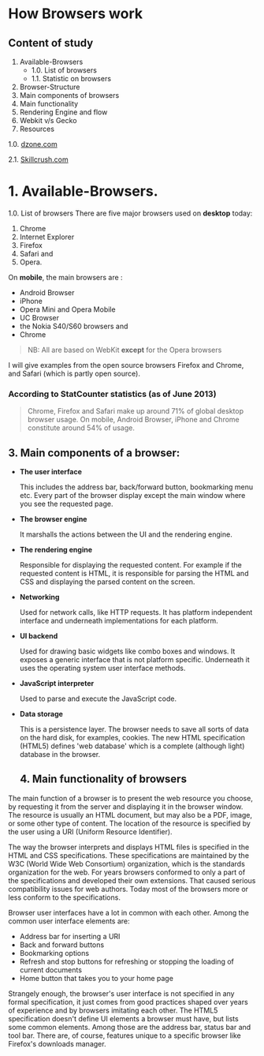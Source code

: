 # How Browsers work


## Content of study
1. Available-Browsers 
     * 1.0. List of browsers
     * 1.1. Statistic on browsers
2. Browser-Structure
3. Main components of browsers
4. Main functionality
5. Rendering Engine and flow
6. Webkit v/s Gecko 
7. Resources

  1.0. [dzone.com](https://dzone.com/articles/how-browsers-work-behind)
  
  2.1. [Skillcrush.com](http://skillcrush.com/2013/02/24/how-browsers-work/)
  

# 1. Available-Browsers. 
1.0. List of browsers
There are five major browsers used on **desktop** today: 

1. Chrome
2. Internet Explorer
3. Firefox
4. Safari and 
5. Opera. 

On **mobile**, the main browsers are :

* Android Browser
* iPhone
* Opera Mini and Opera Mobile
* UC Browser
* the Nokia S40/S60 browsers and 
* Chrome

>  NB: All are based on WebKit **except** for the Opera browsers

I will give examples from the open source browsers Firefox and Chrome, and Safari (which is partly open source). 
### According to StatCounter statistics (as of June 2013)
>Chrome, Firefox and Safari make up around 71% of global desktop browser usage. 
>On mobile, Android Browser, iPhone and Chrome constitute around 54% of usage. 



## 3. Main components of a browser:

    
* **The user interface**

  This includes the address bar, back/forward button, bookmarking menu etc. Every part of the browser display except the main window where you see the requested page.

* **The browser engine**

  It marshalls the actions between the UI and the rendering engine.
    
* **The rendering engine**

  Responsible for displaying the requested content. For example if the requested content is HTML, it is responsible for parsing the HTML and CSS and displaying the parsed content on the screen.
    
* **Networking**

  Used for network calls, like HTTP requests. It has platform independent interface and underneath implementations for each platform.
    
* **UI backend**

  Used for drawing basic widgets like combo boxes and windows. It exposes a generic interface that is not platform specific.
  Underneath it uses the operating system user interface methods.

* **JavaScript interpreter**

  Used to parse and execute the JavaScript code.
    
* **Data storage**

  This is a persistence layer. The browser needs to save all sorts of data on the hard disk, for examples, cookies. The new HTML specification (HTML5) defines 'web database' which is a complete (although light) database in the browser.
  
  
  ## 4. Main functionality of browsers

The main function of a browser is to present the web resource you choose, by requesting it from the server and displaying it in the browser window. The resource is usually an HTML document, but may also be a PDF, image, or some other type of content. The location of the resource is specified by the user using a URI (Uniform Resource Identifier).

The way the browser interprets and displays HTML files is specified in the HTML and CSS specifications. These specifications are maintained by the W3C (World Wide Web Consortium) organization, which is the standards organization for the web. For years browsers conformed to only a part of the specifications and developed their own extensions. That caused serious compatibility issues for web authors. Today most of the browsers more or less conform to the specifications.

Browser user interfaces have a lot in common with each other. Among the common user interface elements are:


* Address bar for inserting a URI
* Back and forward buttons
* Bookmarking options
* Refresh and stop buttons for refreshing or stopping the loading of current documents
* Home button that takes you to your home page

Strangely enough, the browser's user interface is not specified in any formal specification, it just comes from good practices shaped over years of experience and by browsers imitating each other. The HTML5 specification doesn't define UI elements a browser must have, but lists some common elements. Among those are the address bar, status bar and tool bar. There are, of course, features unique to a specific browser like Firefox's downloads manager. 